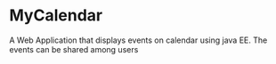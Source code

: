 # MyCalendar
A Web Application that displays events on calendar using java EE. The events can be shared among users

